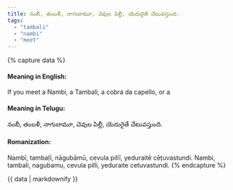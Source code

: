 ```yaml
---
title: నంబీ, తంబళీ, నాగుబామూ, చెవుల పిల్లీ, యెదురైతే చేటువస్తుంది.
tags:
  - "tambali"
  - "nambi"
  - "meet"
---
```


{% capture data %}
#### Meaning in English:
If you meet a Nambi, a Tambali, a cobra da capello, or a

#### Meaning in Telugu:
నంబీ, తంబళీ, నాగుబామూ, చెవుల పిల్లీ, యెదురైతే చేటువస్తుంది.

#### Romanization:
Nambī, tambaḷī, nāgubāmū, cevula pillī, yeduraitē cēṭuvastundi.
Nambi, tambali, nagubamu, cevula pilli, yeduraite cetuvastundi.
{% endcapture %}

{{ data | markdownify }}

